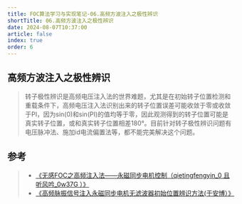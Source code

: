 ```yaml
---
title: FOC算法学习与实现笔记-06.高频方波注入之极性辨识
shortTitle: 06.高频方波注入之极性辨识
date: 2024-08-07T10:37:00
article: false 
index: true
order: 6
---
```


## 高频方波注入之极性辨识

> 转子极性辨识是高频电压注入法的世界难题，尤其是在初始转子位置检测和重载条件下，高频电压注入法识别出来的转子位置误差可能收敛于零或收敛于PI，因为sin(0)和sin(PI)的值均等于零，因此观测得到的转子位置可能是真实转子位置，或和真实转子位置相差180°。目前针对转子极性辨识问题有电压脉冲法、施加id电流偏置法等，都不能完美解决这个问题。
>

## 参考

> - [《无感FOC之高频注入法——永磁同步电机控制（qietingfengyin_0 且听风吟_0w37G ）》](https://aijishu.com/a/1060000000315769)
> - [《高频脉振信号注入永磁同步电机无滤波器初始位置辨识方法(于安博）》](https://dgjsxb.ces-transaction.com/fileup/HTML/2021-4-801.htm)